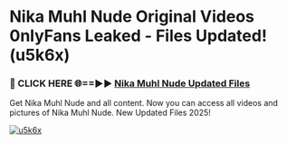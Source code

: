 # Nika Muhl Nude Original Videos 0nlyFans Leaked - Files Updated! (u5k6x)

<h3>🔴 CLICK HERE 🌐==►► <a href="https://tinyurl.com/5h6xmrr3" rel="nofollow">Nika Muhl Nude Updated Files</a></h3>

Get Nika Muhl Nude and all content. Now you can access all videos and pictures of Nika Muhl Nude. New Updated Files 2025!

[![u5k6x](https://i.imgur.com/KVD873Z.gif)](https://tinyurl.com/5h6xmrr3)
